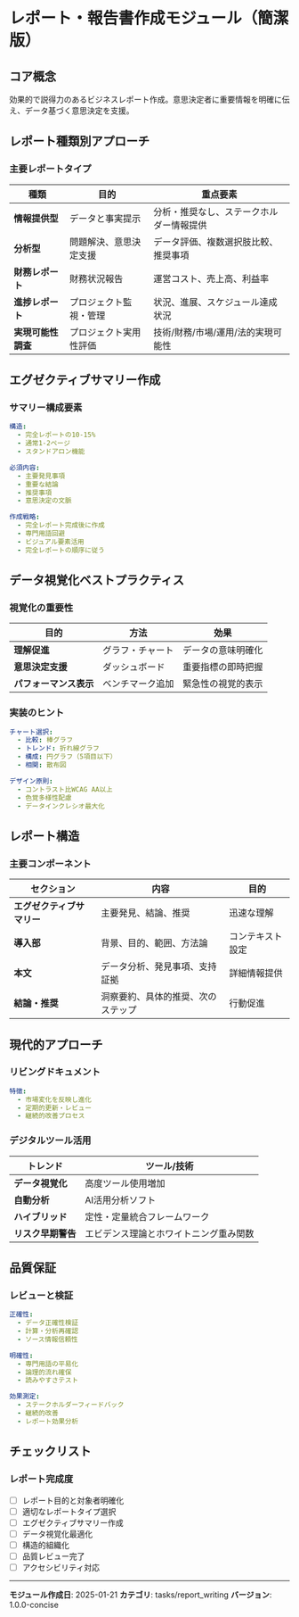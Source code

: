 # レポート・報告書作成モジュール（簡潔版）

## コア概念
効果的で説得力のあるビジネスレポート作成。意思決定者に重要情報を明確に伝え、データ基づく意思決定を支援。

## レポート種類別アプローチ

### 主要レポートタイプ
| 種類 | 目的 | 重点要素 |
|------|------|----------|
| **情報提供型** | データと事実提示 | 分析・推奨なし、ステークホルダー情報提供 |
| **分析型** | 問題解決、意思決定支援 | データ評価、複数選択肢比較、推奨事項 |
| **財務レポート** | 財務状況報告 | 運営コスト、売上高、利益率 |
| **進捗レポート** | プロジェクト監視・管理 | 状況、進展、スケジュール達成状況 |
| **実現可能性調査** | プロジェクト実用性評価 | 技術/財務/市場/運用/法的実現可能性 |

## エグゼクティブサマリー作成

### サマリー構成要素
```yaml
構造:
  - 完全レポートの10-15%
  - 通常1-2ページ
  - スタンドアロン機能

必須内容:
  - 主要発見事項
  - 重要な結論
  - 推奨事項
  - 意思決定の文脈

作成戦略:
  - 完全レポート完成後に作成
  - 専門用語回避
  - ビジュアル要素活用
  - 完全レポートの順序に従う
```

## データ視覚化ベストプラクティス

### 視覚化の重要性
| 目的 | 方法 | 効果 |
|------|------|------|
| **理解促進** | グラフ・チャート | データの意味明確化 |
| **意思決定支援** | ダッシュボード | 重要指標の即時把握 |
| **パフォーマンス表示** | ベンチマーク追加 | 緊急性の視覚的表示 |

### 実装のヒント
```yaml
チャート選択:
  - 比較: 棒グラフ
  - トレンド: 折れ線グラフ
  - 構成: 円グラフ（5項目以下）
  - 相関: 散布図

デザイン原則:
  - コントラスト比WCAG AA以上
  - 色覚多様性配慮
  - データインクレシオ最大化
```

## レポート構造

### 主要コンポーネント
| セクション | 内容 | 目的 |
|------------|------|------|
| **エグゼクティブサマリー** | 主要発見、結論、推奨 | 迅速な理解 |
| **導入部** | 背景、目的、範囲、方法論 | コンテキスト設定 |
| **本文** | データ分析、発見事項、支持証拠 | 詳細情報提供 |
| **結論・推奨** | 洞察要約、具体的推奨、次のステップ | 行動促進 |

## 現代的アプローチ

### リビングドキュメント
```yaml
特徴:
  - 市場変化を反映し進化
  - 定期的更新・レビュー
  - 継続的改善プロセス
```

### デジタルツール活用
| トレンド | ツール/技術 |
|----------|------------|
| **データ視覚化** | 高度ツール使用増加 |
| **自動分析** | AI活用分析ソフト |
| **ハイブリッド** | 定性・定量統合フレームワーク |
| **リスク早期警告** | エビデンス理論とホワイトニング重み関数 |

## 品質保証

### レビューと検証
```yaml
正確性:
  - データ正確性検証
  - 計算・分析再確認
  - ソース情報信頼性

明確性:
  - 専門用語の平易化
  - 論理的流れ確保
  - 読みやすさテスト

効果測定:
  - ステークホルダーフィードバック
  - 継続的改善
  - レポート効果分析
```

## チェックリスト

### レポート完成度
- [ ] レポート目的と対象者明確化
- [ ] 適切なレポートタイプ選択
- [ ] エグゼクティブサマリー作成
- [ ] データ視覚化最適化
- [ ] 構造的組織化
- [ ] 品質レビュー完了
- [ ] アクセシビリティ対応

---
**モジュール作成日**: 2025-01-21
**カテゴリ**: tasks/report_writing
**バージョン**: 1.0.0-concise